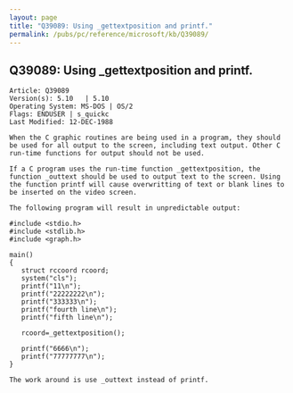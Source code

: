 ```yaml
---
layout: page
title: "Q39089: Using _gettextposition and printf."
permalink: /pubs/pc/reference/microsoft/kb/Q39089/
---
```


## Q39089: Using _gettextposition and printf.

	Article: Q39089
	Version(s): 5.10   | 5.10
	Operating System: MS-DOS | OS/2
	Flags: ENDUSER | s_quickc
	Last Modified: 12-DEC-1988
	
	When the C graphic routines are being used in a program, they should
	be used for all output to the screen, including text output. Other C
	run-time functions for output should not be used.
	
	If a C program uses the run-time function _gettextposition, the
	function _outtext should be used to output text to the screen. Using
	the function printf will cause overwritting of text or blank lines to
	be inserted on the video screen.
	
	The following program will result in unpredictable output:
	
	#include <stdio.h>
	#include <stdlib.h>
	#include <graph.h>
	
	main()
	{
	   struct rccoord rcoord;
	   system("cls");
	   printf("11\n");
	   printf("22222222\n");
	   printf("333333\n");
	   printf("fourth line\n");
	   printf("fifth line\n");
	
	   rcoord=_gettextposition();
	
	   printf("6666\n");
	   printf("77777777\n");
	}
	
	The work around is use _outtext instead of printf.
